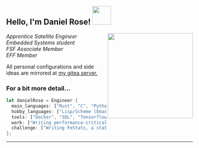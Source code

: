 <h2> Hello, I'm Daniel Rose! <img src="https://media.giphy.com/media/h741oEMnAUIILdX0kU/giphy.gif" width="50"></h2>
<img align='right' src="https://cdn.pixabay.com/photo/2017/03/23/12/32/arduino-2168193_960_720.png" width="230">
<p><em>Apprentice Satellite Engineer</br>Embedded Systems student</br>FSF Associate Member</br>EFF Member
</em></p>

All personal configurations and side ideas are mirrored at [my gitea server.](https://git.danielr.xyz)

### For a bit more detail... 

```rust
let danielRose = Engineer {
  main_languages: ["Rust", "C", "Python", "Clojure"],
  hobby_languages: ["Lisp/Scheme (Emacs Hy Racket)", "JVM (Kotlin Scala)"],
  tools: ["Docker", "SQL", "Tensorflow", "Nginx", "Pandas", "rppal"],
  work: ["Writing performance-critical embedded applications in Rust"],
  challenge: ["Writing FeStats, a statistics TUI program in Rust & Python!"],
};
```
---
